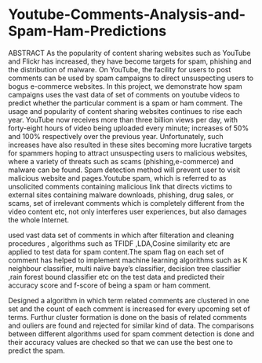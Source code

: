 # Youtube-Comments-Analysis-and-Spam-Ham-Predictions

ABSTRACT
As the popularity of content sharing websites such as YouTube and Flickr has increased, they have become targets for spam, phishing and the distribution of malware. On YouTube, the facility for users to post comments can be used by spam campaigns to direct unsuspecting users to bogus e-commerce websites. In this project, we demonstrate how spam campaigns uses the vast data of set of comments on youtube videos to predict whether the particular comment is a spam or ham comment. The usage and popularity of content sharing websites continues to rise each year. YouTube now receives more than three billion views per day, with forty-eight hours of video being uploaded every minute;  increases of 50% and 100% respectively over the previous year. Unfortunately, such increases have also resulted in these sites becoming  more lucrative targets for spammers hoping to attract unsuspecting users to malicious websites, where a variety of threats such as scams (phishing,e-commerce) and malware can be found. Spam detection method will prevent user to visit malicious website and pages.Youtube spam, which is referred to as unsolicited comments containing malicious link that directs victims to external sites containing malware downloads, phishing, drug sales, or scams, set of irrelevant comments which is completely different from the video content etc, not only interferes user experiences, but also damages the whole Internet.

used vast data set of comments in which after filteration and cleaning procedures , algorithms such as TFIDF ,LDA,Cosine similarity etc are applied to test data for spam content.The spam flag on each set of comment has helped to implement machine learning algorithms such as K neighbour classifier, multi naïve baye’s classifier, decision tree classifier ,rain forest bound classifier etc on the test data and predicted their accuracy score  and f-score of being a spam or ham comment.

Designed a algorithm  in  which term related comments are clustered in one set and the count of each comment is increased for every upcoming set of terms. Furthur cluster formation is done on the basis of related comments and ouliers are found and rejected for similar kind of data. The comparisons between different algorithms used for spam comment detection is done and their accuracy values are checked so that we can use the best one to predict the spam.

